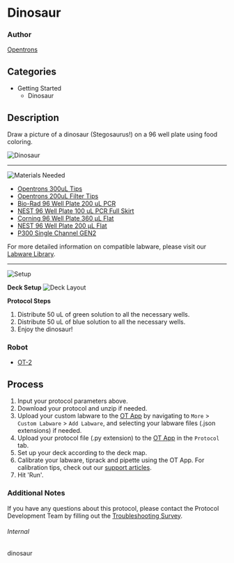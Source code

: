 # Dinosaur

### Author
[Opentrons](https://opentrons.com/)

## Categories
* Getting Started
	* Dinosaur

## Description
Draw a picture of a dinosaur (Stegosaurus!) on a 96 well plate using food coloring.

![Dinosaur](https://opentrons-protocol-library-website.s3.amazonaws.com/custom-README-images/dinosaur/dinosaur_result.png)

---
![Materials Needed](https://s3.amazonaws.com/opentrons-protocol-library-website/custom-README-images/001-General+Headings/materials.png)

* [Opentrons 300uL Tips](https://shop.opentrons.com/collections/opentrons-tips/products/opentrons-200ul-filter-tips)
* [Opentrons 200uL Filter Tips](https://shop.opentrons.com/collections/opentrons-tips/products/opentrons-200ul-filter-tips)
* [Bio-Rad 96 Well Plate 200 uL PCR](https://labware.opentrons.com/biorad_96_wellplate_200ul_pcr/)
* [NEST 96 Well Plate 100 uL PCR Full Skirt](https://labware.opentrons.com/nest_96_wellplate_100ul_pcr_full_skirt/)
* [Corning 96 Well Plate 360 µL Flat](https://labware.opentrons.com/corning_96_wellplate_360ul_flat/)
* [NEST 96 Well Plate 200 µL Flat](https://labware.opentrons.com/nest_96_wellplate_200ul_flat/)
* [P300 Single Channel GEN2](https://shop.opentrons.com/collections/ot-2-robot/products/single-channel-electronic-pipette?variant=5984549109789)

For more detailed information on compatible labware, please visit our [Labware Library](https://labware.opentrons.com/).

---
![Setup](https://s3.amazonaws.com/opentrons-protocol-library-website/custom-README-images/001-General+Headings/Setup.png)

**Deck Setup**
![Deck Layout](https://opentrons-protocol-library-website.s3.amazonaws.com/custom-README-images/dinosaur/dinosaur_deck_layout.png)


**Protocol Steps**

1. Distribute 50 uL of green solution to all the necessary wells.
2. Distribute 50 uL of blue solution to all the necessary wells.
3. Enjoy the dinosaur!

### Robot
* [OT-2](https://opentrons.com/ot-2)

## Process

1. Input your protocol parameters above.
2. Download your protocol and unzip if needed.
3. Upload your custom labware to the [OT App](https://opentrons.com/ot-app) by navigating to `More` > `Custom Labware` > `Add Labware`, and selecting your labware files (.json extensions) if needed.
4. Upload your protocol file (.py extension) to the [OT App](https://opentrons.com/ot-app) in the `Protocol` tab.
5. Set up your deck according to the deck map.
6. Calibrate your labware, tiprack and pipette using the OT App. For calibration tips, check out our [support articles](https://support.opentrons.com/en/collections/1559720-guide-for-getting-started-with-the-ot-2).
7. Hit 'Run'.

### Additional Notes

If you have any questions about this protocol, please contact the Protocol Development Team by filling out the [Troubleshooting Survey](https://protocol-troubleshooting.paperform.co/).

###### Internal
dinosaur